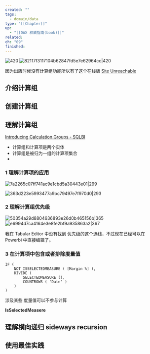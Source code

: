 ```yaml
---
created: ""
tags:
  - domain/data
type: "[[Chapter]]"
up:
  - "[[DAX 权威指南(book)]]"
related: 
ch: "09"
finished:
---
```


![420](https://s1.vika.cn/space/2024/04/01/77daa94294de4012bac9444a62dc0958)
![82117f3117104b62847fd5e7e62964cc|420](https://s1.vika.cn/space/2024/04/01/82117f3117104b62847fd5e7e62964cc)

因为出版时候没有计算组功能所以有了这个在线版
[Site Unreachable](https://www.sqlbi.com/calculation-groups/)

## 介绍计算组




## 创建计算组




## 理解计算组


[Introducing Calculation Groups - SQLBI](https://www.sqlbi.com/articles/introducing-calculation-groups/)

- 计算组和计算项是两个实体
- 计算组是被归为一组的计算项集合
- 


### 1 理解计算项的应用

![7a2265c07ff741ac9e1cbd5a30443e01|299](https://s1.vika.cn/space/2024/04/01/7a2265c07ff741ac9e1cbd5a30443e01)

![363d223e5993477a9bc79497e7f970d0|293](https://s1.vika.cn/space/2024/04/01/363d223e5993477a9bc79497e7f970d0)





### 2 理解计算组优先级


![50354a29d8804636893e26d0b465156b|365](https://s1.vika.cn/space/2024/04/02/50354a29d8804636893e26d0b465156b)
![e6994d7ca4164e3e8fe2bf9a935863a2|367](https://s1.vika.cn/space/2024/04/02/e6994d7ca4164e3e8fe2bf9a935863a2)

我在 Tabular Editor 中没有找到 优先级的这个选线，不过现在已经可以在 Powerbi 中直接编辑了。

### 3 在计算项中包含或者排除度量值

```
IF (
    NOT ISSELECTEDMEASURE ( [Margin %] ),
    DIVIDE (
        SELECTEDMEASURE (),
        COUNTROWS ( 'Date' )
    )
)
```

涉及某些 度量值可以不参与计算

**IsSelectedMeasere**



## 理解横向递归 sideways recursion


## 使用最佳实践
